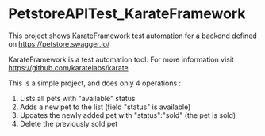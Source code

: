 # PetstoreAPITest_KarateFramework

This project shows KarateFramework test automation for a backend defined on https://petstore.swagger.io/ 

KarateFramework is a test automation tool. For more information visit https://github.com/karatelabs/karate

This is a simple project, and does only 4 operations :

1. Lists all pets with "available" status
2. Adds a new pet to the list (field "status" is available)
3. Updates the newly added pet with "status":"sold"  (the pet is sold)
4. Delete the previously sold pet

